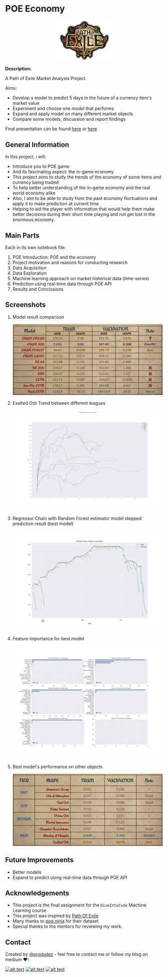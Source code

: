 <!-- icons  -->
[1.1]: https://img.shields.io/badge/GitHub-100000?style=for-the-badge&logo=github&logoColor=white
[2.1]: https://img.shields.io/badge/LinkedIn-0077B5?style=for-the-badge&logo=linkedin&logoColor=white
[3.1]: https://img.shields.io/badge/Medium-12100E?style=for-the-badge&logo=medium&logoColor=white
[4.1]: https://img.shields.io/badge/Twitter-1DA1F2?style=for-the-badge&logo=twitter&logoColor=white

<!-- links to your social media accounts -->
[1]: https://github.com/produdez
[2]: https://www.linkedin.com/in/produdez/
[3]: https://medium.com/@produde
[4]: https://twitter.com/_Produde_

# POE Economy

<p align="center">
    <img src="./doc/logo.webp" alt="Icon" width="200">
</p>

**Description:**

A Path of Exile Market Analysis Project.

Aims:

- Develop a model to predict 5 days in the future of a currency item's market value
- Experiment and choose one model that performs
- Expand and apply model on many different market objects
- Compare some models, discussion and report findings

Final presentation can be found [here](https://github.com/produdez/poe-economy/blob/main/presentation/POE%20Economy.pptx) or [here](https://docs.google.com/presentation/d/18gEAowiZqOa4HgHe7_SMQTDrLMVnJT4KGzyIaPt-5A8/edit?usp=sharing)

## General Information

In this project, i will:

- Introduce you to POE game
- And its fascinating aspect: the in-game economy
- This project aims to study the trends of the economy of some items and currency being traded
- To help better understanding of the in-game economy and the real world economy alike
- Also, I aim to be able to study from the past economy fluctuations and apply it to make prediction at current time
- Helping to aid the player with information that would help them make better decisions during their short time playing and not get lost in the enormous economy.

## Main Parts

Each in its own notebook file:

1. POE Introduction: POE and the economy
2. Project motivation and reasons for conducting research
3. Data Acquisition
4. Data Exploration
5. Machine learning approach on market historical data (time-series)
6. Prediction using real-time data through POE API
7. Results and Conclusions

## Screenshots

1. Model result comparison

    ![Screenshot](./doc/compare.png)   

2. Exalted Orb Trend between different leagues

    ![Screenshot](./images/output/value_seasonal_Exalted%20Orb.png)

3. Regressor Chain with Random Forest estimator model stepped prediction result (best model)

    ![Screenshot](./experiments/output/RandomForest_stepped_predictions.png)

4. Feature importance for best model

    ![Screenshot](./experiments/output/RandomForest_feature_importance.png)


5. Best model's performance on other objects

    ![Screenshot](./doc/perform.png)
## Future Improvements

- Better models
- Expand to predict using real-time data through POE API

## Acknowledgements

- This project is the final assignment for the `DiveIntoCode` Machine Learning course
- This project was inspired by [Path Of Exile](https://www.pathofexile.com/)
- Many thanks to [poe.ninja](https://poe.ninja/) for their dataset
- Special thanks to the mentors for reviewing my work.

## Contact

Created by [@produdez](https://github.com/produdez) - feel free to contact me or follow my blog on medium ❤️!

<!-- [![alt text][1.1]][1] -->
[![alt text][2.1]][2]
[![alt text][3.1]][3]
[![alt text][4.1]][4]
